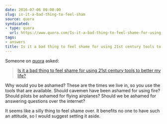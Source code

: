 ```yaml
---
date: 2016-07-06 00:00:00
slug: is-it-a-bad-thing-to-feel-sham
source: quora
syndicated:
- type: quora
  url: https://www.quora.com/Is-it-a-bad-thing-to-feel-shame-for-using-21st-century-tools-to-better-my-life/answer/Roy-Tang
tags:
- answers
title: Is it a bad thing to feel shame for using 21st century tools to better my life?
---
```


Someone on [quora](https://quora.com) asked:

> [Is it a bad thing to feel shame for using 21st century tools to better my life?](https://www.quora.com/Is-it-a-bad-thing-to-feel-shame-for-using-21st-century-tools-to-better-my-life/answer/Roy-Tang)


Why would you be ashamed? These are the times we live in, so you use the tools that are available. Should cavemen have been ashamed for using fire? Should pilots be ashamed for flying airplanes? Should we be ashamed for answering questions over the internet?

It seems like a silly thing to feel shame over. It benefits no one to have such an attitude, so I would suggest setting it aside.